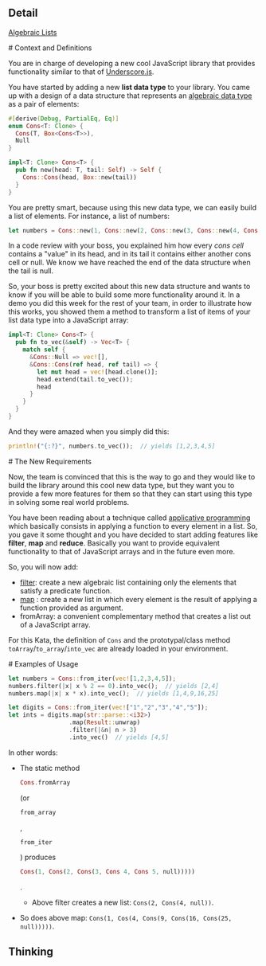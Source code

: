 ## Detail

[Algebraic Lists](https://www.codewars.com/kata/algebraic-lists)

\# Context and Definitions

You are in charge of developing a new cool JavaScript library that provides functionality similar to that of [Underscore.js](http://underscorejs.org/).

You have started by adding a new  **list data type** to your library. You came up with a design of a data structure that represents an [algebraic data type](http://en.wikipedia.org/wiki/Algebraic_data_type) as a pair of elements:

```rust
#[derive(Debug, PartialEq, Eq)]
enum Cons<T: Clone> {
  Cons(T, Box<Cons<T>>),
  Null
}

impl<T: Clone> Cons<T> {
  pub fn new(head: T, tail: Self) -> Self {
    Cons::Cons(head, Box::new(tail))
  }
}
```

You are pretty smart, because using this new data type, we can easily build a list of elements. For instance, a list of numbers:

```rust
let numbers = Cons::new(1, Cons::new(2, Cons::new(3, Cons::new(4, Cons::new(5, Cons::Null)))));
```

In a code review with your boss, you explained him how every *cons cell* contains a "value" in its head, and in its tail it contains either another cons cell or null. We know we have reached the end of the data structure when the tail is null.

So, your boss is pretty excited about this new data structure and wants to know if you will be able to build some more functionality around it. In a demo you did this week for the rest of your team, in order to illustrate how this works, you showed them a method to transform a list of items of your list data type into a JavaScript array:

```rust
impl<T: Clone> Cons<T> {
  pub fn to_vec(&self) -> Vec<T> {
    match self {
      &Cons::Null => vec![],
      &Cons::Cons(ref head, ref tail) => {
        let mut head = vec![head.clone()];
        head.extend(tail.to_vec());
        head
      }
    }
  }
}
```

And they were amazed when you simply did this:

```rust
println!("{:?}", numbers.to_vec());  // yields [1,2,3,4,5]
```

\# The New Requirements

Now, the team is convinced that this is the way to go and they would like to build the library around this cool new data type, but they want you to provide a few more features for them so that they can start using this type in solving some real world problems.

You have been reading about a technique called  [applicative programming](http://quod.lib.umich.edu/s/spobooks/bbv9810.0001.001/1:15?rgn=div1;view=fulltext) which basically consists in applying a function to every element in a list. So, you gave it some thought and you have decided to start adding features like **filter**, **map** and **reduce**. Basically you want to provide equivalent functionality to that of JavaScript arrays and in the future even more.

So, you will now add:

- [filter](https://developer.mozilla.org/en-US/docs/Web/JavaScript/Reference/Global_Objects/Array/filter?redirectlocale=en-US&redirectslug=JavaScript%2FReference%2FGlobal_Objects%2FArray%2Ffilter): create a new algebraic list containing only the elements that satisfy a predicate function. 
- [map](https://developer.mozilla.org/en-US/docs/Web/JavaScript/Reference/Global_Objects/Array/filter?redirectlocale=en-US&redirectslug=JavaScript%2FReference%2FGlobal_Objects%2FArray%2Ffilter) : create a new list in which every element is the result of applying a function provided as argument.
- fromArray: a convenient complementary method that creates a list out of a JavaScript array.

For this Kata, the definition of `Cons` and the prototypal/class method `toArray`/`to_array`/`into_vec` are already loaded in your environment.

\# Examples of Usage

```rust
let numbers = Cons::from_iter(vec![1,2,3,4,5]);
numbers.filter(|x| x % 2 == 0).into_vec();  // yields [2,4]
numbers.map(|x| x * x).into_vec();  // yields [1,4,9,16,25]

let digits = Cons::from_iter(vec!["1","2","3","4","5"]);
let ints = digits.map(str::parse::<i32>)
                 .map(Result::unwrap)
                 .filter(|&n| n > 3)
                 .into_vec()  // yields [4,5]
```

In other words:

- The static method 

  ```rust
  Cons.fromArray 
  ```

  (or 

  ```rust
  from_array
  ```

  , 

  ```rust
  from_iter
  ```

  ) produces 

  ```rust
  Cons(1, Cons(2, Cons(3, Cons 4, Cons 5, null)))))
  ```

  .

  - Above filter creates a new list: `Cons(2, Cons(4, null))`.

- So does above map:  `Cons(1, Cos(4, Cons(9, Cons(16, Cons(25, null)))))`.

## Thinking

